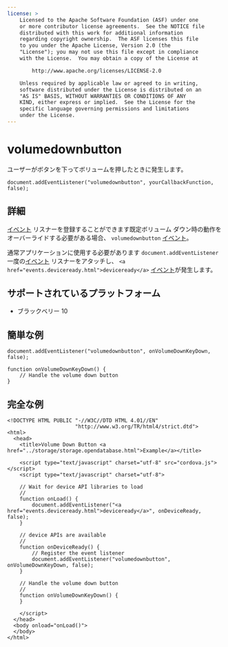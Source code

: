 ```yaml
---
license: >
    Licensed to the Apache Software Foundation (ASF) under one
    or more contributor license agreements.  See the NOTICE file
    distributed with this work for additional information
    regarding copyright ownership.  The ASF licenses this file
    to you under the Apache License, Version 2.0 (the
    "License"); you may not use this file except in compliance
    with the License.  You may obtain a copy of the License at

        http://www.apache.org/licenses/LICENSE-2.0

    Unless required by applicable law or agreed to in writing,
    software distributed under the License is distributed on an
    "AS IS" BASIS, WITHOUT WARRANTIES OR CONDITIONS OF ANY
    KIND, either express or implied.  See the License for the
    specific language governing permissions and limitations
    under the License.
---
```


# volumedownbutton

ユーザーがボタンを下ってボリュームを押したときに発生します。

    document.addEventListener("volumedownbutton", yourCallbackFunction, false);
    

## 詳細

<a href="events.html">イベント</a> リスナーを登録することができます既定ボリューム ダウン時の動作をオーバーライドする必要がある場合、 `volumedownbutton` <a href="events.html">イベント</a>。

通常アプリケーションに使用する必要があります `document.addEventListener` 一度の<a href="events.html">イベント</a> リスナーをアタッチし、 `<a href="events.deviceready.html">deviceready</a>` <a href="events.html">イベント</a>が発生します。

## サポートされているプラットフォーム

*   ブラックベリー 10

## 簡単な例

    document.addEventListener("volumedownbutton", onVolumeDownKeyDown, false);
    
    function onVolumeDownKeyDown() {
        // Handle the volume down button
    }
    

## 完全な例

    <!DOCTYPE HTML PUBLIC "-//W3C//DTD HTML 4.01//EN"
                          "http://www.w3.org/TR/html4/strict.dtd">
    <html>
      <head>
        <title>Volume Down Button <a href="../storage/storage.opendatabase.html">Example</a></title>
    
        <script type="text/javascript" charset="utf-8" src="cordova.js"></script>
        <script type="text/javascript" charset="utf-8">
    
        // Wait for device API libraries to load
        //
        function onLoad() {
            document.addEventListener("<a href="events.deviceready.html">deviceready</a>", onDeviceReady, false);
        }
    
        // device APIs are available
        //
        function onDeviceReady() {
            // Register the event listener
            document.addEventListener("volumedownbutton", onVolumeDownKeyDown, false);
        }
    
        // Handle the volume down button
        //
        function onVolumeDownKeyDown() {
        }
    
        </script>
      </head>
      <body onload="onLoad()">
      </body>
    </html>